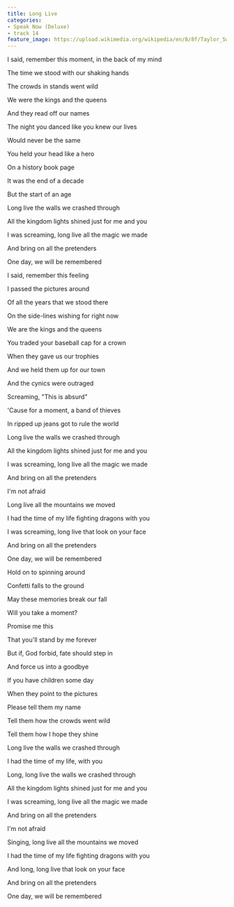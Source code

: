 ```yaml
---
title: Long Live
categories:
- Speak Now (Deluxe)
- track 14
feature_image: https://upload.wikimedia.org/wikipedia/en/8/8f/Taylor_Swift_-_Speak_Now_cover.png
--- 
```

I said, remember this moment, in the back of my mind

The time we stood with our shaking hands

The crowds in stands went wild

We were the kings and the queens

And they read off our names

The night you danced like you knew our lives

Would never be the same

You held your head like a hero

On a history book page

It was the end of a decade

But the start of an age

Long live the walls we crashed through

All the kingdom lights shined just for me and you

I was screaming, long live all the magic we made

And bring on all the pretenders

One day, we will be remembered

I said, remember this feeling

I passed the pictures around

Of all the years that we stood there

On the side-lines wishing for right now

We are the kings and the queens

You traded your baseball cap for a crown

When they gave us our trophies

And we held them up for our town

And the cynics were outraged

Screaming, "This is absurd"

'Cause for a moment, a band of thieves

In ripped up jeans got to rule the world

Long live the walls we crashed through

All the kingdom lights shined just for me and you

I was screaming, long live all the magic we made

And bring on all the pretenders

I'm not afraid

Long live all the mountains we moved

I had the time of my life fighting dragons with you

I was screaming, long live that look on your face

And bring on all the pretenders

One day, we will be remembered

Hold on to spinning around

Confetti falls to the ground

May these memories break our fall

Will you take a moment?

Promise me this

That you'll stand by me forever

But if, God forbid, fate should step in

And force us into a goodbye

If you have children some day

When they point to the pictures

Please tell them my name

Tell them how the crowds went wild

Tell them how I hope they shine

Long live the walls we crashed through

I had the time of my life, with you

Long, long live the walls we crashed through

All the kingdom lights shined just for me and you

I was screaming, long live all the magic we made

And bring on all the pretenders

I'm not afraid

Singing, long live all the mountains we moved

I had the time of my life fighting dragons with you

And long, long live that look on your face

And bring on all the pretenders

One day, we will be remembered